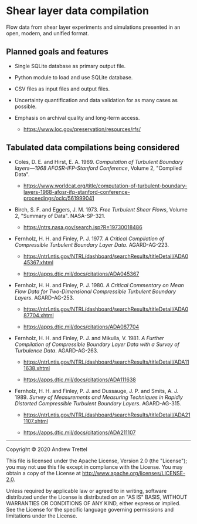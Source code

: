 Shear layer data compilation
============================

Flow data from shear layer experiments and simulations presented in an open,
modern, and unified format.


Planned goals and features
--------------------------

- Single SQLite database as primary output file.

- Python module to load and use SQLite database.

- CSV files as input files and output files.

- Uncertainty quantification and data validation for as many cases as possible.

- Emphasis on archival quality and long-term access.

    - <https://www.loc.gov/preservation/resources/rfs/>


Tabulated data compilations being considered
--------------------------------------------

- Coles, D. E. and Hirst, E. A. 1969.  *Computation of Turbulent Boundary
  layers—1968 AFOSR-IFP-Stanford Conference*, Volume 2, "Compiled Data".

    - <https://www.worldcat.org/title/computation-of-turbulent-boundary-layers-1968-afosr-ifp-stanford-conference-proceedings/oclc/561999041>

- Birch, S. F. and Eggers, J. M. 1973.  *Free Turbulent Shear Flows*, Volume 2,
  "Summary of Data".  NASA-SP-321.

    - <https://ntrs.nasa.gov/search.jsp?R=19730018486>

- Fernholz, H. H. and Finley, P. J. 1977.  *A Critical Compilation of
  Compressible Turbulent Boundary Layer Data*.  AGARD-AG-223.

    - <https://ntrl.ntis.gov/NTRL/dashboard/searchResults/titleDetail/ADA045367.xhtml>

    - <https://apps.dtic.mil/docs/citations/ADA045367>

- Fernholz, H. H. and Finley, P. J. 1980.  *A Critical Commentary on Mean Flow
  Data for Two-Dimensional Compressible Turbulent Boundary Layers*.
  AGARD-AG-253.

    - <https://ntrl.ntis.gov/NTRL/dashboard/searchResults/titleDetail/ADA087704.xhtml>

    - <https://apps.dtic.mil/docs/citations/ADA087704>

- Fernholz, H. H. and Finley, P. J. and Mikulla, V. 1981.  *A Further
  Compilation of Compressible Boundary Layer Data with a Survey of Turbulence
  Data*.  AGARD-AG-263.

    - <https://ntrl.ntis.gov/NTRL/dashboard/searchResults/titleDetail/ADA111638.xhtml>

    - <https://apps.dtic.mil/docs/citations/ADA111638>

- Fernholz, H. H. and Finley, P. J. and Dussauge, J. P. and Smits, A. J. 1989.
  *Survey of Measurements and Measuring Techniques in Rapidly Distorted
  Compressible Turbulent Boundary Layers*.  AGARD-AG-315.

    - <https://ntrl.ntis.gov/NTRL/dashboard/searchResults/titleDetail/ADA211107.xhtml>

    - <https://apps.dtic.mil/docs/citations/ADA211107>


-------------------------------------------------------------------------------

Copyright © 2020 Andrew Trettel

This file is licensed under the Apache License, Version 2.0 (the "License");
you may not use this file except in compliance with the License.  You may
obtain a copy of the License at <http://www.apache.org/licenses/LICENSE-2.0>.

Unless required by applicable law or agreed to in writing, software distributed
under the License is distributed on an "AS IS" BASIS, WITHOUT WARRANTIES OR
CONDITIONS OF ANY KIND, either express or implied.  See the License for the
specific language governing permissions and limitations under the License.
